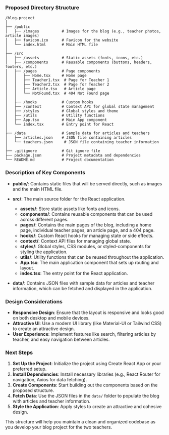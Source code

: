 ### Proposed Directory Structure

```
/blog-project
│
├── /public
│   ├── /images          # Images for the blog (e.g., teacher photos, article images)
│   ├── favicon.ico      # Favicon for the website
│   └── index.html       # Main HTML file
│
├── /src
│   ├── /assets          # Static assets (fonts, icons, etc.)
│   ├── /components      # Reusable components (buttons, headers, footers, etc.)
│   ├── /pages           # Page components
│   │   ├── Home.tsx     # Home page
│   │   ├── Teacher1.tsx  # Page for Teacher 1
│   │   ├── Teacher2.tsx  # Page for Teacher 2
│   │   ├── Article.tsx   # Article page
│   │   └── NotFound.tsx  # 404 Not Found page
│   │
│   ├── /hooks           # Custom hooks
│   ├── /context         # Context API for global state management
│   ├── /styles          # Global styles and theme
│   ├── /utils           # Utility functions
│   ├── App.tsx          # Main App component
│   └── index.tsx        # Entry point for React
│
├── /data                # Sample data for articles and teachers
│   ├── articles.json    # JSON file containing articles
│   └── teachers.json     # JSON file containing teacher information
│
├── .gitignore           # Git ignore file
├── package.json         # Project metadata and dependencies
└── README.md            # Project documentation
```

### Description of Key Components

- **public/**: Contains static files that will be served directly, such as images and the main HTML file.
  
- **src/**: The main source folder for the React application.
  - **assets/**: Store static assets like fonts and icons.
  - **components/**: Contains reusable components that can be used across different pages.
  - **pages/**: Contains the main pages of the blog, including a home page, individual teacher pages, an article page, and a 404 page.
  - **hooks/**: Custom React hooks for managing state or side effects.
  - **context/**: Context API files for managing global state.
  - **styles/**: Global styles, CSS modules, or styled-components for styling the application.
  - **utils/**: Utility functions that can be reused throughout the application.
  - **App.tsx**: The main application component that sets up routing and layout.
  - **index.tsx**: The entry point for the React application.

- **data/**: Contains JSON files with sample data for articles and teacher information, which can be fetched and displayed in the application.

### Design Considerations

- **Responsive Design**: Ensure that the layout is responsive and looks good on both desktop and mobile devices.
- **Attractive UI**: Use a modern UI library (like Material-UI or Tailwind CSS) to create an attractive design.
- **User Experience**: Implement features like search, filtering articles by teacher, and easy navigation between articles.

### Next Steps

1. **Set Up the Project**: Initialize the project using Create React App or your preferred setup.
2. **Install Dependencies**: Install necessary libraries (e.g., React Router for navigation, Axios for data fetching).
3. **Create Components**: Start building out the components based on the proposed structure.
4. **Fetch Data**: Use the JSON files in the `data/` folder to populate the blog with articles and teacher information.
5. **Style the Application**: Apply styles to create an attractive and cohesive design.

This structure will help you maintain a clean and organized codebase as you develop your blog project for the two teachers.